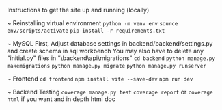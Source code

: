 Instructions to get the site up and running (locally)

~ Reinstalling virtual environment
`python -m venv env`
`source env/scripts/activate`
`pip install -r requirements.txt`

~ MySQL
First, Adjust database settings in backend/backend/settings.py and create schema in sql workbench
You may also have to delete any "initial.py" files in "\backend\api\migrations"
`cd backend`
`python manage.py makemigrations`
`python manage.py migrate`
`python manage.py runserver`

~ Frontend
`cd frontend`
`npm install vite --save-dev`
`npm run dev`

~ Backend Testing
`coverage manage.py test`
`coverage report` or `coverage html` if you want and in depth html doc
